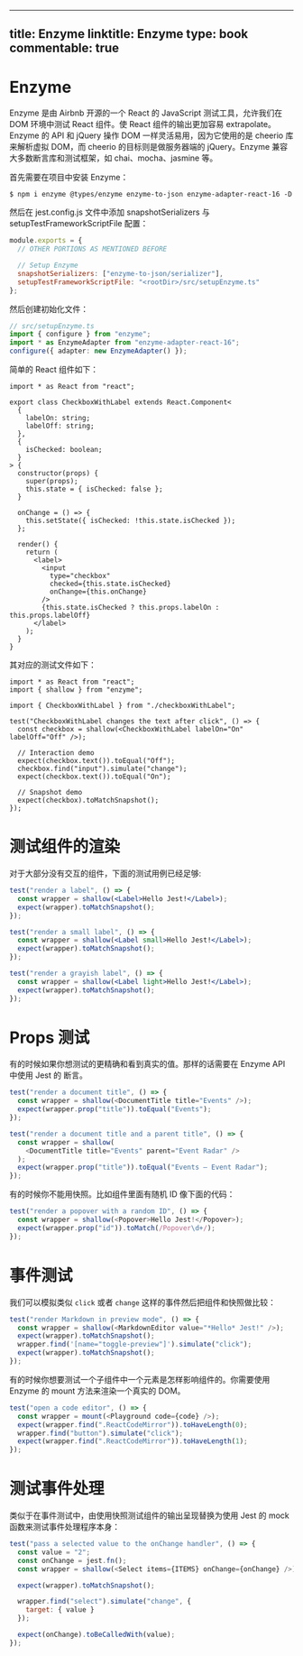 
---
title: Enzyme
linktitle: Enzyme
type: book
commentable: true
---

# Enzyme

Enzyme 是由 Airbnb 开源的一个 React 的 JavaScript 测试工具，允许我们在 DOM 环境中测试 React 组件。使 React 组件的输出更加容易 extrapolate。Enzyme 的 API 和 jQuery 操作 DOM 一样灵活易用，因为它使用的是 cheerio 库来解析虚拟 DOM，而 cheerio 的目标则是做服务器端的 jQuery。Enzyme 兼容大多数断言库和测试框架，如 chai、mocha、jasmine 等。

首先需要在项目中安装 Enzyme：

```
$ npm i enzyme @types/enzyme enzyme-to-json enzyme-adapter-react-16 -D
```

然后在 jest.config.js 文件中添加 snapshotSerializers 与 setupTestFrameworkScriptFile 配置：

```js
module.exports = {
  // OTHER PORTIONS AS MENTIONED BEFORE

  // Setup Enzyme
  snapshotSerializers: ["enzyme-to-json/serializer"],
  setupTestFrameworkScriptFile: "<rootDir>/src/setupEnzyme.ts"
};
```

然后创建初始化文件：

```ts
// src/setupEnzyme.ts
import { configure } from "enzyme";
import * as EnzymeAdapter from "enzyme-adapter-react-16";
configure({ adapter: new EnzymeAdapter() });
```

简单的 React 组件如下：

```tsx
import * as React from "react";

export class CheckboxWithLabel extends React.Component<
  {
    labelOn: string;
    labelOff: string;
  },
  {
    isChecked: boolean;
  }
> {
  constructor(props) {
    super(props);
    this.state = { isChecked: false };
  }

  onChange = () => {
    this.setState({ isChecked: !this.state.isChecked });
  };

  render() {
    return (
      <label>
        <input
          type="checkbox"
          checked={this.state.isChecked}
          onChange={this.onChange}
        />
        {this.state.isChecked ? this.props.labelOn : this.props.labelOff}
      </label>
    );
  }
}
```

其对应的测试文件如下：

```tsx
import * as React from "react";
import { shallow } from "enzyme";

import { CheckboxWithLabel } from "./checkboxWithLabel";

test("CheckboxWithLabel changes the text after click", () => {
  const checkbox = shallow(<CheckboxWithLabel labelOn="On" labelOff="Off" />);

  // Interaction demo
  expect(checkbox.text()).toEqual("Off");
  checkbox.find("input").simulate("change");
  expect(checkbox.text()).toEqual("On");

  // Snapshot demo
  expect(checkbox).toMatchSnapshot();
});
```

# 测试组件的渲染

对于大部分没有交互的组件，下面的测试用例已经足够:

```jsx
test("render a label", () => {
  const wrapper = shallow(<Label>Hello Jest!</Label>);
  expect(wrapper).toMatchSnapshot();
});

test("render a small label", () => {
  const wrapper = shallow(<Label small>Hello Jest!</Label>);
  expect(wrapper).toMatchSnapshot();
});

test("render a grayish label", () => {
  const wrapper = shallow(<Label light>Hello Jest!</Label>);
  expect(wrapper).toMatchSnapshot();
});
```

# Props 测试

有的时候如果你想测试的更精确和看到真实的值。那样的话需要在 Enzyme API 中使用 Jest 的 断言。

```js
test("render a document title", () => {
  const wrapper = shallow(<DocumentTitle title="Events" />);
  expect(wrapper.prop("title")).toEqual("Events");
});

test("render a document title and a parent title", () => {
  const wrapper = shallow(
    <DocumentTitle title="Events" parent="Event Radar" />
  );
  expect(wrapper.prop("title")).toEqual("Events — Event Radar");
});
```

有的时候你不能用快照。比如组件里面有随机 ID 像下面的代码：

```js
test("render a popover with a random ID", () => {
  const wrapper = shallow(<Popover>Hello Jest!</Popover>);
  expect(wrapper.prop("id")).toMatch(/Popover\d+/);
});
```

# 事件测试

我们可以模拟类似 `click` 或者 `change` 这样的事件然后把组件和快照做比较：

```js
test("render Markdown in preview mode", () => {
  const wrapper = shallow(<MarkdownEditor value="*Hello* Jest!" />);
  expect(wrapper).toMatchSnapshot();
  wrapper.find('[name="toggle-preview"]').simulate("click");
  expect(wrapper).toMatchSnapshot();
});
```

有的时候你想要测试一个子组件中一个元素是怎样影响组件的。你需要使用 Enzyme 的 mount 方法来渲染一个真实的 DOM。

```js
test("open a code editor", () => {
  const wrapper = mount(<Playground code={code} />);
  expect(wrapper.find(".ReactCodeMirror")).toHaveLength(0);
  wrapper.find("button").simulate("click");
  expect(wrapper.find(".ReactCodeMirror")).toHaveLength(1);
});
```

# 测试事件处理

类似于在事件测试中，由使用快照测试组件的输出呈现替换为使用 Jest 的 mock 函数来测试事件处理程序本身：

```js
test("pass a selected value to the onChange handler", () => {
  const value = "2";
  const onChange = jest.fn();
  const wrapper = shallow(<Select items={ITEMS} onChange={onChange} />);

  expect(wrapper).toMatchSnapshot();

  wrapper.find("select").simulate("change", {
    target: { value }
  });

  expect(onChange).toBeCalledWith(value);
});
```

    